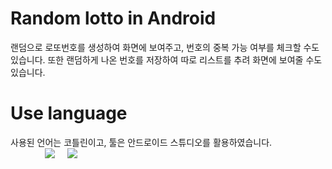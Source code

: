 # Random lotto in Android

랜덤으로 로또번호를 생성하여 화면에 보여주고, 번호의 중복 가능 여부를 체크할 수도 있습니다. 또한 랜덤하게 나온 번호를 저장하여 따로 리스트를 추려 화면에 보여줄 수도 있습니다.

# Use language

사용된 언어는 코틀린이고, 툴은 안드로이드 스튜디오를 활용하였습니다. <br>
&nbsp; &nbsp; &nbsp; &nbsp; &nbsp; &nbsp; &nbsp; <img src="https://img.shields.io/badge/kotlin-b9d8e7?style=flat&logo=kotlin&logoColor=ffffff"/>
&nbsp;&nbsp;&nbsp;&nbsp;<img src="https://img.shields.io/badge/Android Studio-6cdcb3?style=flat&logo=Android Studio&logoColor=ffffff"/>
